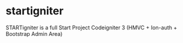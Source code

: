 # startigniter
STARTigniter is a full Start Project Codeigniter 3 (HMVC + Ion-auth + Bootstrap Admin Area)
